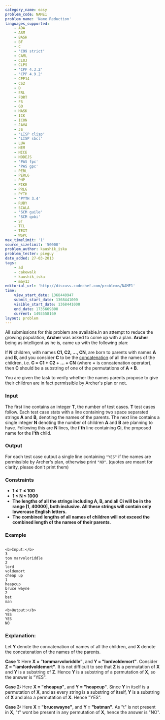 ```yaml
---
category_name: easy
problem_code: NAME1
problem_name: 'Name Reduction'
languages_supported:
    - ADA
    - ASM
    - BASH
    - BF
    - C
    - 'C99 strict'
    - CAML
    - CLOJ
    - CLPS
    - 'CPP 4.3.2'
    - 'CPP 4.9.2'
    - CPP14
    - CS2
    - D
    - ERL
    - FORT
    - FS
    - GO
    - HASK
    - ICK
    - ICON
    - JAVA
    - JS
    - 'LISP clisp'
    - 'LISP sbcl'
    - LUA
    - NEM
    - NICE
    - NODEJS
    - 'PAS fpc'
    - 'PAS gpc'
    - PERL
    - PERL6
    - PHP
    - PIKE
    - PRLG
    - PYTH
    - 'PYTH 3.4'
    - RUBY
    - SCALA
    - 'SCM guile'
    - 'SCM qobi'
    - ST
    - TCL
    - TEXT
    - WSPC
max_timelimit: '1'
source_sizelimit: '50000'
problem_author: kaushik_iska
problem_tester: pieguy
date_added: 27-03-2013
tags:
    - ad
    - cakewalk
    - kaushik_iska
    - may13
editorial_url: 'http://discuss.codechef.com/problems/NAME1'
time:
    view_start_date: 1368440947
    submit_start_date: 1368441000
    visible_start_date: 1368441000
    end_date: 1735669800
    current: 1493558169
layout: problem
---
```

All submissions for this problem are available.In an attempt to reduce the growing population, **Archer** was asked to come up with a plan. **Archer** being as intelligent as he is, came up with the following plan:

If **N** children, with names **C1, C2, ..., CN**, are born to parents with names **A** and **B**, and you consider **C** to be the [concatenation](http://en.wikipedia.org/wiki/Concatenation) of all the names of the children, i.e. **C = C1 + C2 + ... + CN** (where **+** is concatenation operator), then **C** should be a substring of one of the permutations of **A + B**.

You are given the task to verify whether the names parents propose to give their children are in fact permissible by Archer's plan or not.

### Input

The first line contains an integer **T**, the number of test cases. **T** test cases follow. Each test case stats with a line containing two space separated strings **A** and **B**, denoting the names of the parents. The next line contains a single integer **N** denoting the number of children **A** and **B** are planning to have. Following this are **N** lines, the **i'th** line containing **Ci**, the proposed name for the **i'th** child.

### Output

For each test case output a single line containing `"YES"` if the names are permissible by Archer's plan, otherwise print `"NO"`. (quotes are meant for clarity, please don't print them)

### Constraints

- **1 ≤ T ≤ 100**
- **1 ≤ N ≤ 1000**
- **The lengths of all the strings including A, B, and all Ci will be in the range \[1, 40000\], both inclusive. All these strings will contain only lowercase English letters.**
- **The combined lengths of all names of children will not exceed the combined length of the names of their parents.**

### Example

```

<b>Input:</b>
3
tom marvoloriddle
2
lord
voldemort
cheap up
1
heapcup
bruce wayne
2
bat
man

<b>Output:</b>
YES
YES
NO

```
### Explanation:

Let **Y** denote the concatenation of names of all the children, and **X** denote the concatenation of the names of the parents.

**Case 1:** Here **X = "tommarvoloriddle"**, and **Y = "lordvoldemort"**. Consider **Z = "iamlordvoldemort"**. It is not difficult to see that **Z** is a permutation of **X** and **Y** is a substring of **Z**. Hence **Y** is a substring of a permutation of **X**, so the answer is "YES".

**Case 2:** Here **X = "cheapup"**, and **Y = "heapcup"**. Since **Y** in itself is a permutation of **X**, and as every string is a substring of itself, **Y** is a substring of **X** and also a permutation of **X**. Hence "YES".

**Case 3:** Here **X = "brucewayne"**, and **Y = "batman"**. As "t" is not present in **X**, "t" wont be present in any permutation of **X**, hence the answer is "NO".